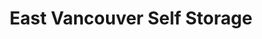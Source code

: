 ---
title: "East Vancouver Self Storage"
url: /vancouver/east-vancouver-self-storage/
shop: storage rental
---